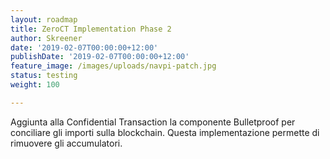 ```yaml
---
layout: roadmap
title: ZeroCT Implementation Phase 2
author: Skreener
date: '2019-02-07T00:00:00+12:00'
publishDate: '2019-02-07T00:00:00+12:00'
feature_image: /images/uploads/navpi-patch.jpg
status: testing
weight: 100

---
```


Aggiunta alla Confidential Transaction la componente Bulletproof per conciliare gli importi sulla blockchain. Questa implementazione permette di rimuovere gli accumulatori.
